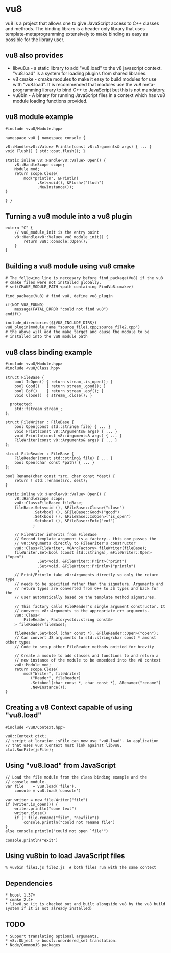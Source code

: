 # vu8

vu8 is a project that allows one to give JavaScript access to C++ classes and methods. The binding library is a header only library that uses template-metaprogramming extensively to make binding as easy as possible for the library user.

## vu8 also provides

* libvu8.a - a static library to add "vu8.load" to the v8 javascript context. "vu8.load" is a system for loading plugins from shared libraries.
* v8 cmake - cmake modules to make it easy to build modules for use with "vu8.load". It is recommended that modules use the vu8 meta-programming library to bind C++ to JavaScript but this is not mandatory.
* vu8bin - A binary for running JavaScript files in a context which has vu8 module loading functions provided.

## vu8 module example
    #include <vu8/Module.hpp>

    namespace vu8 { namespace console {

    v8::Handle<v8::Value> Println(const v8::Arguments& args) { ... }
    void Flush() { std::cout.flush(); }

    static inline v8::Handle<v8::Value> Open() {
        v8::HandleScope scope;
        Module mod;
        return scope.Close(
            mod("println", &Println)
                  .Set<void(), &Flush>("flush")
                  .NewInstance());
    }

    } }

## Turning a vu8 module into a vu8 plugin
    extern "C" {
        // vu8_module_init is the entry point
        v8::Handle<v8::Value> vu8_module_init() {
            return vu8::console::Open();
        }
    }

## Building a vu8 module using vu8 cmake
    # The following line is neccesary before find_package(Vu8) if the vu8
    # cmake files were not installed globally.
    # set(CMAKE_MODULE_PATH <path containing FindVu8.cmake>)

    find_package(Vu8) # find vu8, define vu8_plugin

    if(NOT VU8_FOUND)
        message(FATAL_ERROR "could not find vu8")
    endif()

    include_directories(${VU8_INCLUDE_DIRS})
    vu8_plugin(module_name "source_file1.cpp;source_file2.cpp")
    # the above will add the make target and cause the module to be
    # installed into the vu8 module path


## vu8 class binding example
    #include <vu8/Module.hpp>
    #include <vu8/Class.hpp>

    struct FileBase {
        bool IsOpen() { return stream_.is_open(); }
        bool Good()   { return stream_.good(); }
        bool Eof()    { return stream_.eof(); }
        void Close()  { stream_.close(); }

      protected:
        std::fstream stream_;
    };

    struct FileWriter : FileBase {
        bool Open(const std::string& file) { ... }
        void Print(const v8::Arguments& args) { ... }
        void Println(const v8::Arguments& args) { ... }
        FileWriter(const v8::Arguments& args) { ... }
    };

    struct FileReader : FileBase {
        FileReader(const std::string& file) { ... }
        bool Open(char const *path) { ... }
    };

    bool Rename(char const *src, char const *dest) {
        return ! std::rename(src, dest);
    }

    static inline v8::Handle<v8::Value> Open() {
        v8::HandleScope scope;
        vu8::Class<FileBase> fileBase;
        fileBase.Set<void (), &FileBase::Close>("close")
                .Set<bool (), &FileBase::Good>("good")
                .Set<bool (), &FileBase::IsOpen>("is_open")
                .Set<bool (), &FileBase::Eof>("eof")
                ;

        // FileWriter inherits from FileBase
        // Second template argument is a factory.. this one passes the
        // v8::Arguments directly to FileWriter's constructor
        vu8::Class<FileWriter, V8ArgFactory> fileWriter(fileBase);
        fileWriter.Set<bool (const std::string&), &FileWriter::Open>("open")
                  .Set<void, &FileWriter::Print>("print")
                  .Set<void, &FileWriter::Println>("println")
                  ;
        // Print/Println take v8::Arguments directly so only the return type
        // needs to be specified rather than the signature. Arguments and
        // return types are converted from C++ to JS types and back for the
        // user automatically based on the template method signatures.

        // This factory calls FileReader's single argument constructor. It
        // converts v8::Arguments to the appropriate c++ arguments.
        vu8::Class<
            FileReader, Factory<std::string const&>
        > fileReader(fileBase);

        fileReader.Set<bool (char const *), &FileReader::Open>("open");
        // Can convert JS arguments to std::string/char const * amonst other types
        // Code to setup other FileReader methods omitted for brevity

        // Create a module to add classes and functions to and return a
        // new instance of the module to be embedded into the v8 context
        vu8::Module mod;
        return scope.Close(
            mod("Writer", fileWriter)
               ("Reader", fileReader)
               .Set<bool(char const *, char const *), &Rename>("rename")
               .NewInstance());
    }

## Creating a v8 Context capable of using "vu8.load"
    #include <vu8/Context.hpp>

    vu8::Context ctxt;
    // script at location jsFile can now use "vu8.load". An application
    // that uses vu8::Context must link against libvu8.
    ctxt.RunFile(jsFile);

## Using "vu8.load" from JavaScript
    // Load the file module from the class binding example and the
    // console module.
    var file    = vu8.load('file'),
        console = vu8.load('console')

    var writer = new file.Writer("file")
    if (writer.is_open()) {
        writer.println("some text")
        writer.close()
        if (! file.rename("file", "newfile"))
            console.println("could not rename file")
    }
    else console.println("could not open `file'")

    console.println("exit")

## Using vu8bin to load JavaScript files
    % vu8bin file1.js file2.js  # both files run with the same context

## Dependencies
    * boost 1.37+
    * cmake 2.4+
    * libv8.so (it is checked out and built alongside vu8 by the vu8 build system if it is not already installed)

## TODO
    * Support translating optional arguments.
    * v8::Object -> boost::unordered_set translation.
    * Node/CommonJS packages
